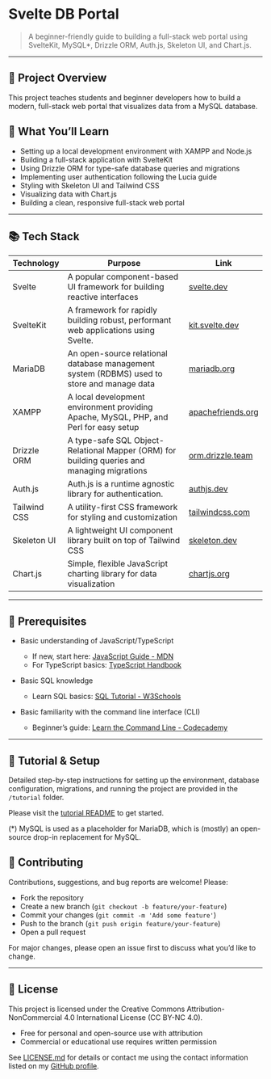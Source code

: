 # Svelte DB Portal

> A beginner-friendly guide to building a full-stack web portal using SvelteKit, MySQL*, Drizzle ORM, Auth.js, Skeleton UI, and Chart.js.

---

## 🚀 Project Overview

This project teaches students and beginner developers how to build a modern, full-stack web portal that visualizes data from a MySQL database.

## 🎯 What You’ll Learn

- Setting up a local development environment with XAMPP and Node.js
- Building a full-stack application with SvelteKit
- Using Drizzle ORM for type-safe database queries and migrations
- Implementing user authentication following the Lucia guide
- Styling with Skeleton UI and Tailwind CSS
- Visualizing data with Chart.js
- Building a clean, responsive full-stack web portal

---

## 📚 Tech Stack

| Technology      | Purpose                                                                                     | Link                                         |
|-----------------|---------------------------------------------------------------------------------------------|----------------------------------------------|
| Svelte          | A popular component-based UI framework for building reactive interfaces                      | [svelte.dev](https://svelte.dev/)             |
| SvelteKit       | A framework for rapidly building robust, performant web applications using Svelte.           | [kit.svelte.dev](https://kit.svelte.dev/)     |
| MariaDB         | An open-source relational database management system (RDBMS) used to store and manage data  | [mariadb.org](https://mariadb.org/)           |
| XAMPP           | A local development environment providing Apache, MySQL, PHP, and Perl for easy setup       | [apachefriends.org](https://www.apachefriends.org/index.html) |
| Drizzle ORM     | A type-safe SQL Object-Relational Mapper (ORM) for building queries and managing migrations | [orm.drizzle.team](https://orm.drizzle.team/) |
| Auth.js         | Auth.js is a runtime agnostic library for authentication.                                   | [authjs.dev](https://authjs.dev/)    |
| Tailwind CSS    | A utility-first CSS framework for styling and customization                                 | [tailwindcss.com](https://tailwindcss.com/)  |
| Skeleton UI     | A lightweight UI component library built on top of Tailwind CSS                            | [skeleton.dev](https://www.skeleton.dev/)     |
| Chart.js        | Simple, flexible JavaScript charting library for data visualization                        | [chartjs.org](https://www.chartjs.org/)       |

---

## 📝 Prerequisites

- Basic understanding of JavaScript/TypeScript  
  - If new, start here: [JavaScript Guide - MDN](https://developer.mozilla.org/en-US/docs/Web/JavaScript/Guide)  
  - For TypeScript basics: [TypeScript Handbook](https://www.typescriptlang.org/docs/handbook/intro.html)  

- Basic SQL knowledge  
  - Learn SQL basics: [SQL Tutorial - W3Schools](https://www.w3schools.com/sql/)  

- Basic familiarity with the command line interface (CLI)  
  - Beginner’s guide: [Learn the Command Line - Codecademy](https://www.codecademy.com/learn/learn-the-command-line)  


---

## 📖 Tutorial & Setup

Detailed step-by-step instructions for setting up the environment, database configuration, migrations, and running the project are provided in the `/tutorial` folder.

Please visit the [tutorial README](/tutorial/README.md) to get started.

(*) MySQL is used as a placeholder for MariaDB, which is (mostly) an open-source drop-in replacement for MySQL.

## 🤝 Contributing

Contributions, suggestions, and bug reports are welcome! Please:

- Fork the repository  
- Create a new branch (`git checkout -b feature/your-feature`)  
- Commit your changes (`git commit -m 'Add some feature'`)  
- Push to the branch (`git push origin feature/your-feature`)  
- Open a pull request  

For major changes, please open an issue first to discuss what you’d like to change.

---

## 📄 License

This project is licensed under the Creative Commons Attribution-NonCommercial 4.0 International License (CC BY-NC 4.0).

- Free for personal and open-source use with attribution  
- Commercial or educational use requires written permission  

See [LICENSE.md](LICENSE.md) for details or contact me using the contact information listed on my [GitHub profile](https://github.com/codevogel).
